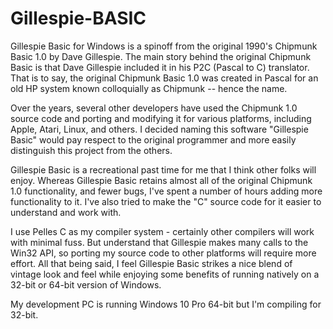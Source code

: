 # Gillespie-BASIC

Gillespie Basic for Windows is a spinoff from the original 1990's Chipmunk Basic 1.0 by Dave Gillespie.  The main story behind the original Chipmunk Basic is that Dave Gillespie included it in his P2C (Pascal to C) translator.  That is to say, the original Chipmunk Basic 1.0 was created in Pascal for an old HP system known colloquially as Chipmunk -- hence the name.  

Over the years, several other developers have used the Chipmunk 1.0 source code and porting and modifying it for various platforms, including Apple, Atari, Linux, and others.  I decided naming this software "Gillespie Basic" would pay respect to the original programmer and more easily distinguish this project from the others.

Gillespie Basic is a recreational past time for me that I think other folks will enjoy. Whereas Gillespie Basic retains almost all of the original Chipmunk 1.0 functionality, and fewer bugs, I've spent a number of hours adding more functionality to it.  I've also tried to make the "C" source code for it easier to understand and work with.  

I use Pelles C as my compiler system - certainly other compilers will work with minimal fuss.  But understand that Gillespie makes many calls to the Win32 API, so porting my source code to other platforms will require more effort.  All that being said, I feel Gillespie Basic strikes a nice blend of vintage look and feel while enjoying some benefits of running natively on a 32-bit or 64-bit version of Windows.

My development PC is running Windows 10 Pro 64-bit but I'm compiling for 32-bit.
